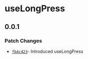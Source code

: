 # useLongPress

## 0.0.1

### Patch Changes

- [`fb4c423`](https://github.com/changeelog/react-hooks/commit/fb4c423f17747056cd1e6cb2f2de432686b434f4)- Introduced useLongPress
